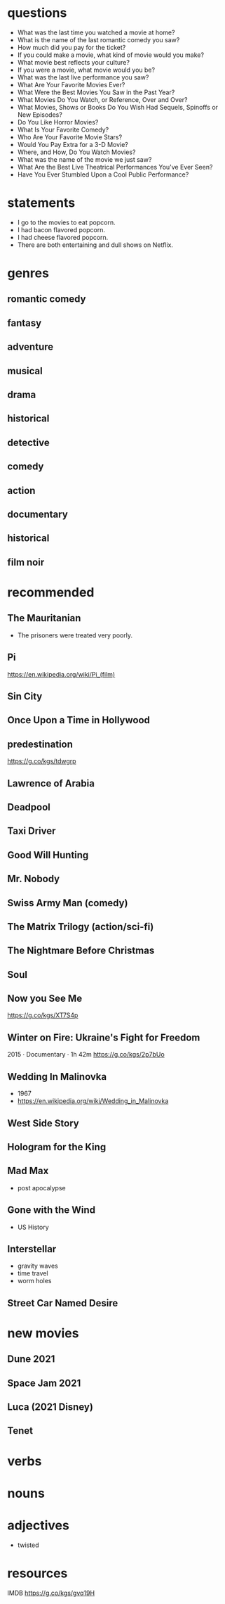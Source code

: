 # questions
- What was the last time you watched a movie at home?
- What is the name of the last romantic comedy you saw?
- How much did you pay for the ticket?
- If you could make a movie, what kind of movie would you make?
- What movie best reflects your culture?
- If you were a movie, what movie would you be?
-  What was the last live performance you saw?
- What Are Your Favorite Movies Ever?
- What Were the Best Movies You Saw in the Past Year?
- What Movies Do You Watch, or Reference, Over and Over?
- What Movies, Shows or Books Do You Wish Had Sequels, Spinoffs or New Episodes?
- Do You Like Horror Movies?
- What Is Your Favorite Comedy?
- Who Are Your Favorite Movie Stars?
- Would You Pay Extra for a 3-D Movie?
- Where, and How, Do You Watch Movies?
- What was the name of the movie we just saw?
- What Are the Best Live Theatrical Performances You've Ever Seen?
- Have You Ever Stumbled Upon a Cool Public Performance?

# statements
- I go to the movies to eat popcorn.
- I had bacon flavored popcorn.
- I had cheese flavored popcorn.
- There are both entertaining and dull shows on Netflix.



# genres
## romantic comedy
## fantasy
## adventure
## musical
## drama
## historical
## detective
## comedy
## action
## documentary
## historical
## film noir

# recommended
## The Mauritanian
- The prisoners were treated very poorly.

## Pi
https://en.wikipedia.org/wiki/Pi_(film)
## Sin City
## Once Upon a Time in Hollywood
## predestination
https://g.co/kgs/tdwgrp
## Lawrence of Arabia
## Deadpool
## Taxi Driver
## Good Will Hunting
## Mr. Nobody
## Swiss Army Man (comedy)
## The Matrix Trilogy (action/sci-fi)
## The Nightmare Before Christmas
## Soul
## Now you See Me
https://g.co/kgs/XT7S4p

## Winter on Fire: Ukraine's Fight for Freedom

2015 ‧ Documentary ‧ 1h 42m
https://g.co/kgs/2p7bUo


## Wedding In Malinovka
- 1967
- https://en.wikipedia.org/wiki/Wedding_in_Malinovka
## West Side Story

## Hologram for the King

## Mad Max
- post apocalypse
## Gone with the Wind
- US History
## Interstellar
- gravity waves
- time travel
- worm holes
## Street Car Named Desire

# new movies


## Dune 2021

## Space Jam 2021

## Luca (2021 Disney)

## Tenet

# verbs

# nouns


# adjectives
- twisted

# resources
IMDB https://g.co/kgs/gvq19H